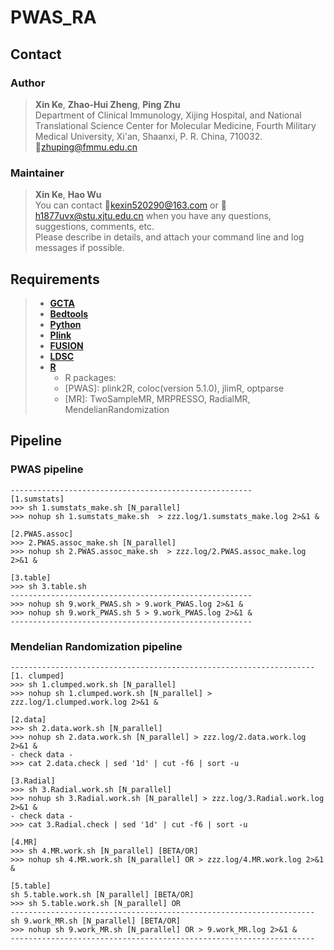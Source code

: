 # PWAS_RA  

## Contact  

### Author  
> **Xin Ke**, **Zhao-Hui Zheng**, **Ping Zhu**  
> Department of Clinical Immunology, Xijing Hospital, and National Translational Science Center for Molecular Medicine, Fourth Military Medical University, Xi'an, Shaanxi, P. R. China, 710032.  
> :email:zhuping@fmmu.edu.cn  

### Maintainer  
> **Xin Ke**, **Hao Wu**  
> You can contact :email:kexin520290@163.com or :email:h1877uvx@stu.xjtu.edu.cn when you have any questions, suggestions, comments, etc.  
> Please describe in details, and attach your command line and log messages if possible.  

## Requirements
> - [**GCTA**](http://cnsgenomics.com/software/gcta/)
> - [**Bedtools**](http://quinlanlab.org/tutorials/bedtools/bedtools.html)
> - [**Python**](https://www.python.org/downloads/)
> - [**Plink**](http://zzz.bwh.harvard.edu/plink/epidetails.shtml)
> - [**FUSION**](http://gusevlab.org/projects/fusion/)
> - [**LDSC**](https://github.com/bulik/ldsc)
> - [**R**](https://www.r-project.org/)
>   - R packages:  
>   - [PWAS]: plink2R, coloc(version 5.1.0), jlimR, optparse  
>   - [MR]: TwoSampleMR, MRPRESSO, RadialMR, MendelianRandomization

## Pipeline  
### PWAS pipeline  
```
------------------------------------------------------
[1.sumstats]
>>> sh 1.sumstats_make.sh [N_parallel]
>>> nohup sh 1.sumstats_make.sh  > zzz.log/1.sumstats_make.log 2>&1 &

[2.PWAS.assoc]
>>> 2.PWAS.assoc_make.sh [N_parallel]
>>> nohup sh 2.PWAS.assoc_make.sh  > zzz.log/2.PWAS.assoc_make.log 2>&1 &

[3.table]
>>> sh 3.table.sh
------------------------------------------------------
>>> nohup sh 9.work_PWAS.sh > 9.work_PWAS.log 2>&1 &  
>>> nohup sh 9.work_PWAS.sh 5 > 9.work_PWAS.log 2>&1 &
------------------------------------------------------
```

### Mendelian Randomization pipeline
```
--------------------------------------------------------------------
[1. clumped]
>>> sh 1.clumped.work.sh [N_parallel]
>>> nohup sh 1.clumped.work.sh [N_parallel] > zzz.log/1.clumped.work.log 2>&1 &

[2.data]
>>> sh 2.data.work.sh [N_parallel]
>>> nohup sh 2.data.work.sh [N_parallel] > zzz.log/2.data.work.log 2>&1 &
- check data -
>>> cat 2.data.check | sed '1d' | cut -f6 | sort -u

[3.Radial]
>>> sh 3.Radial.work.sh [N_parallel]
>>> nohup sh 3.Radial.work.sh [N_parallel] > zzz.log/3.Radial.work.log 2>&1 &
- check data -
>>> cat 3.Radial.check | sed '1d' | cut -f6 | sort -u

[4.MR]
>>> sh 4.MR.work.sh [N_parallel] [BETA/OR]
>>> nohup sh 4.MR.work.sh [N_parallel] OR > zzz.log/4.MR.work.log 2>&1 &

[5.table]
sh 5.table.work.sh [N_parallel] [BETA/OR]
>>> sh 5.table.work.sh [N_parallel] OR
--------------------------------------------------------------------
sh 9.work_MR.sh [N_parallel] [BETA/OR]
>>> nohup sh 9.work_MR.sh [N_parallel] OR > 9.work_MR.log 2>&1 &
--------------------------------------------------------------------
```
